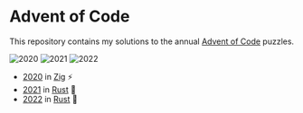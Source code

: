 # Advent of Code

This repository contains my solutions to the annual [Advent of Code](https://adventofcode.com) puzzles.

![2020](https://github.com/zanderxyz/advent-of-code/workflows/2020/badge.svg)
![2021](https://github.com/zanderxyz/advent-of-code/workflows/2021/badge.svg)
![2022](https://github.com/zanderxyz/advent-of-code/workflows/2022/badge.svg)

* [2020](https://github.com/zanderxyz/advent-of-code/tree/master/2020) in [Zig](https://ziglang.org) ⚡️
* [2021](https://github.com/zanderxyz/advent-of-code/tree/master/2021) in [Rust](https://rust-lang.org) 🦀
* [2022](https://github.com/zanderxyz/advent-of-code/tree/master/2022) in [Rust](https://rust-lang.org) 🦀
